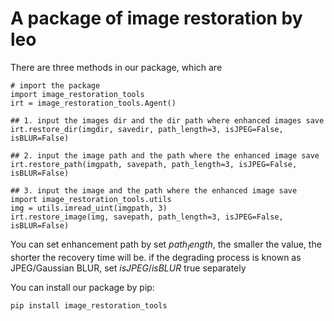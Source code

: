 # A package of image restoration by leo

There are three methods in our package, which are 

```
# import the package
import image_restoration_tools
irt = image_restoration_tools.Agent()

## 1. input the images dir and the dir path where enhanced images save
irt.restore_dir(imgdir, savedir, path_length=3, isJPEG=False, isBLUR=False)

## 2. input the image path and the path where the enhanced image save
irt.restore_path(imgpath, savepath, path_length=3, isJPEG=False, isBLUR=False)

## 3. input the image and the path where the enhanced image save
import image_restoration_tools.utils
img = utils.imread_uint(imgpath, 3)
irt.restore_image(img, savepath, path_length=3, isJPEG=False, isBLUR=False)
```
You can set enhancement path by set $path_length$, the smaller the value, the shorter the recovery time will be.
if the degrading process is known as JPEG/Gaussian BLUR, set $isJPEG/isBLUR$ true separately

You can install our package by pip:
```
pip install image_restoration_tools
```
